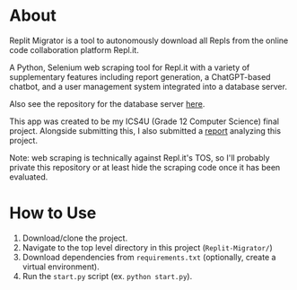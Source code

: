 # About

Replit Migrator is a tool to autonomously download all Repls from the online code collaboration platform Repl.it.

A Python, Selenium web scraping tool for Repl.it with a variety of supplementary features including report generation, a ChatGPT-based chatbot, and a user management system integrated into a database server.

Also see the repository for the database server [here](https://github.com/BrianZhang1/Replit-Migrator-Server).

This app was created to be my ICS4U (Grade 12 Computer Science) final project.
Alongside submitting this, I also submitted a
[report](https://docs.google.com/document/d/1UDt7XE0PCX-tk8i2BnViOtbdCEhZ1iYob6xSYJinW60/edit?usp=sharing)
analyzing this project.

Note: web scraping is technically against Repl.it's TOS, so I'll probably private this repository or at least hide the scraping code once it has been evaluated.


# How to Use

1. Download/clone the project.
2. Navigate to the top level directory in this project (`Replit-Migrator/`)
3. Download dependencies from `requirements.txt` (optionally, create a virtual environment).
4. Run the `start.py` script (ex. `python start.py`).
